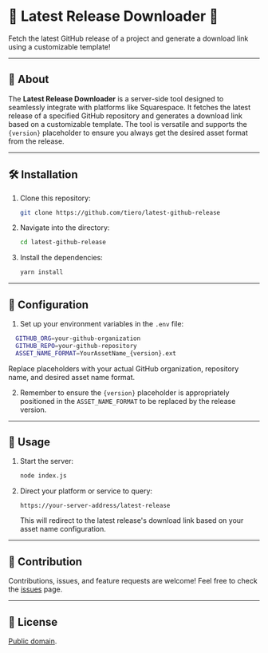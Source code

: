 # 🚀 Latest Release Downloader 🚀

Fetch the latest GitHub release of a project and generate a download link using a customizable template!

---

## 📖 About

The **Latest Release Downloader** is a server-side tool designed to seamlessly integrate with platforms like Squarespace. It fetches the latest release of a specified GitHub repository and generates a download link based on a customizable template. The tool is versatile and supports the `{version}` placeholder to ensure you always get the desired asset format from the release.

---

## 🛠️ Installation

1. Clone this repository:

   ```bash
   git clone https://github.com/tiero/latest-github-release
   ```

2. Navigate into the directory:

   ```bash
   cd latest-github-release
   ```

3. Install the dependencies:

   ```bash
   yarn install
   ```

---

## 🔧 Configuration

1. Set up your environment variables in the `.env` file:

```sh
  GITHUB_ORG=your-github-organization
  GITHUB_REPO=your-github-repository
  ASSET_NAME_FORMAT=YourAssetName_{version}.ext
```

Replace placeholders with your actual GitHub organization, repository name, and desired asset name format.

2. Remember to ensure the `{version}` placeholder is appropriately positioned in the `ASSET_NAME_FORMAT` to be replaced by the release version.

---

## 🚀 Usage

1. Start the server:

   ```bash
   node index.js
   ```

2. Direct your platform or service to query:

   ```
   https://your-server-address/latest-release
   ```

   This will redirect to the latest release's download link based on your asset name configuration.

---

## 🙌 Contribution

Contributions, issues, and feature requests are welcome! Feel free to check the [issues](./issues) page.

---

## 📝 License

[Public domain](LICENSE).
